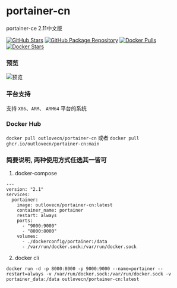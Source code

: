 # portainer-cn

portainer-ce 2.11中文版 

[![GitHub Stars](https://img.shields.io/github/stars/outlovecn/portainer-cn.svg?color=94398d&labelColor=555555&logoColor=ffffff&style=for-the-badge&logo=github)](https://github.com/outlovecn/portainer-cn)
[![GitHub Package Repository](https://img.shields.io/static/v1.svg?color=94398d&labelColor=555555&logoColor=ffffff&style=for-the-badge&label=outlovecn&message=GitHub%20Package&logo=github)](https://github.com/outlovecn/portainer-cn/packages)
[![Docker Pulls](https://img.shields.io/docker/pulls/outlovecn/portainer-cn.svg?color=94398d&labelColor=555555&logoColor=ffffff&style=for-the-badge&label=pulls&logo=docker)](https://hub.docker.com/r/outlovecn/portainer-cn)
[![Docker Stars](https://img.shields.io/docker/stars/outlovecn/portainer-cn.svg?color=94398d&labelColor=555555&logoColor=ffffff&style=for-the-badge&label=stars&logo=docker)](https://hub.docker.com/r/outlovecn/portainer-cn)

### 预览
![预览](https://imgs.onlypic.cc/i/2023/11/11/654f3c0097611.png)

### 平台支持

支持 `X86`、`ARM`、 `ARM64` 平台的系统

### Docker Hub

`docker pull outlovecn/portainer-cn`
或者
`docker pull ghcr.io/outlovecn/portainer-cn:main`

### 简要说明, 两种使用方式任选其一皆可

1. docker-compose 

```
---
version: "2.1"
services:
  portainer:
    image: outlovecn/portainer-cn:latest
    container_name: portainer
    restart: always
    ports:
      - "9000:9000"
      - "8000:8000"
    volumes:
      - ./dockerconfig/portainer:/data
      - /var/run/docker.sock:/var/run/docker.sock
```

2. docker cli

```
docker run -d -p 8000:8000 -p 9000:9000 --name=portainer --restart=always -v /var/run/docker.sock:/var/run/docker.sock -v portainer_data:/data outlovecn/portainer-cn:latest
```

